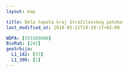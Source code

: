 ```yaml
---
layout: map

title: Bela topola kraj Stražilovskog potoka
last_modified_at: 2018-05-21T19:19:17+02:00

WDPA: [555589000]
BioRaS: [242]
geoSrbija:
  L1_182: [37]
  L1_300: [1]
---
```

